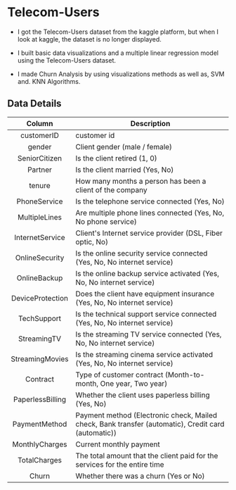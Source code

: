# Telecom-Users
* I got the Telecom-Users dataset from the kaggle platform, but when I look at kaggle, the dataset is no longer displayed.

* I built basic data visualizations and a multiple linear regression model using the Telecom-Users dataset.

* I made Churn Analysis by using visualizations methods as well as, SVM and. KNN Algorithms.


Data Details
---------------
| Column   | Description  |
| :------------:|--------------------------------------------------------------|
|customerID | customer id |
|gender | Client gender (male / female) |
| SeniorCitizen | Is the client retired (1, 0) |
| Partner | Is the client married (Yes, No) |
| tenure | How many months a person has been a client of the company |
| PhoneService | Is the telephone service connected (Yes, No) |
| MultipleLines | Are multiple phone lines connected (Yes, No, No phone service)|
| InternetService | Client's Internet service provider (DSL, Fiber optic, No)|
| OnlineSecurity | Is the online security service connected (Yes, No, No internet service) |
| OnlineBackup | Is the online backup service activated (Yes, No, No internet service) |
| DeviceProtection | Does the client have equipment insurance (Yes, No, No internet service) |
| TechSupport | Is the technical support service connected (Yes, No, No internet service) |
| StreamingTV | Is the streaming TV service connected (Yes, No, No internet service) |
| StreamingMovies | Is the streaming cinema service activated (Yes, No, No internet service) |
| Contract | Type of customer contract (Month-to-month, One year, Two year) |
| PaperlessBilling | Whether the client uses paperless billing (Yes, No) |
| PaymentMethod | Payment method (Electronic check, Mailed check, Bank transfer (automatic), Credit card (automatic)) |
| MonthlyCharges | Current monthly payment |
| TotalCharges | The total amount that the client paid for the services for the entire time |
| Churn | Whether there was a churn (Yes or No) |
